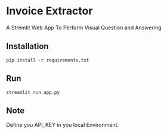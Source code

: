 # Invoice Extractor
A Stremlit Web App To Perform Visual Question and Answering

## Installation
```
pip install -r requirements.txt
```
## Run 
```
streamlit run app.py
```
## Note
Define you API_KEY in you local Environment.